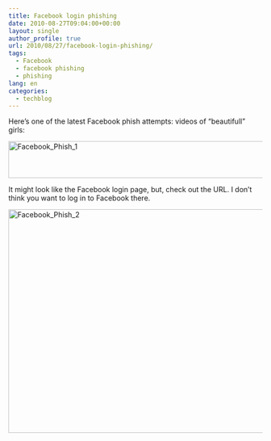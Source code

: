 ```yaml
---
title: Facebook login phishing
date: 2010-08-27T09:04:00+00:00
layout: single
author_profile: true
url: 2010/08/27/facebook-login-phishing/
tags:
  - Facebook
  - facebook phishing
  - phishing
lang: en
categories: 
  - techblog
---
```

Here’s one of the latest Facebook phish attempts: videos of “beautifull” girls:

[<img title="Facebook_Phish_1" border="0" alt="Facebook_Phish_1" src="http://lh6.ggpht.com/_vaUVXcmC3OI/THd4Ybrhc7I/AAAAAAAACZs/0BeqAwWgeLs/Facebook_Phish_1_thumb%5B6%5D.png?imgmax=800" width="557" height="73" />](http://lh3.ggpht.com/_vaUVXcmC3OI/THd4WW-i0QI/AAAAAAAACZo/lr1GzoQDfSE/s1600-h/Facebook_Phish_1%5B8%5D.png)

It might look like the Facebook login page, but, check out the URL. I don’t think you want to log in to Facebook there.

[<img title="Facebook_Phish_2" border="0" alt="Facebook_Phish_2" src="http://lh4.ggpht.com/_vaUVXcmC3OI/THd4eg2u1oI/AAAAAAAACZ0/SODeCOTs_NM/Facebook_Phish_2_thumb%5B1%5D.png?imgmax=800" width="644" height="443" />](http://lh5.ggpht.com/_vaUVXcmC3OI/THd4a0xmjOI/AAAAAAAACZw/xAdP8AZ5j-k/s1600-h/Facebook_Phish_2%5B3%5D.png)